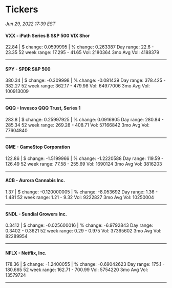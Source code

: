 # Tickers
*Jun 29, 2022 17:39 EST*

#### VXX - iPath Series B S&P 500 VIX Shor
22.84 | $ change: 0.0599995 | % change: 0.263387
Day range: 22.6 - 23.35 52 week range: 17.295 - 41.65
Vol: 2180364 3mo Avg Vol: 4188379

---

#### SPY - SPDR S&P 500
380.34 | $ change: -0.309998 | % change: -0.081439
Day range: 378.425 - 382.27 52 week range: 362.17 - 479.98
Vol: 64977006 3mo Avg Vol: 100913009

---

#### QQQ - Invesco QQQ Trust, Series 1
283.8 | $ change: 0.25997925 | % change: 0.0916905
Day range: 280.84 - 285.34 52 week range: 269.28 - 408.71
Vol: 57166842 3mo Avg Vol: 77604840

---

#### GME - GameStop Corporation
122.86 | $ change: -1.5199966 | % change: -1.2220588
Day range: 119.59 - 126.49 52 week range: 77.58 - 255.69
Vol: 1690124 3mo Avg Vol: 3816203

---

#### ACB - Aurora Cannabis Inc.
1.37 | $ change: -0.120000005 | % change: -8.053692
Day range: 1.36 - 1.481 52 week range: 1.21 - 9.32
Vol: 9222827 3mo Avg Vol: 10250004

---

#### SNDL - Sundial Growers Inc.
0.3412 | $ change: -0.025600016 | % change: -6.9792843
Day range: 0.3402 - 0.3621 52 week range: 0.29 - 0.975
Vol: 37365602 3mo Avg Vol: 82289954

---

#### NFLX - Netflix, Inc.
178.36 | $ change: -1.2400055 | % change: -0.69042623
Day range: 175.1 - 180.665 52 week range: 162.71 - 700.99
Vol: 5754220 3mo Avg Vol: 13579724

---

